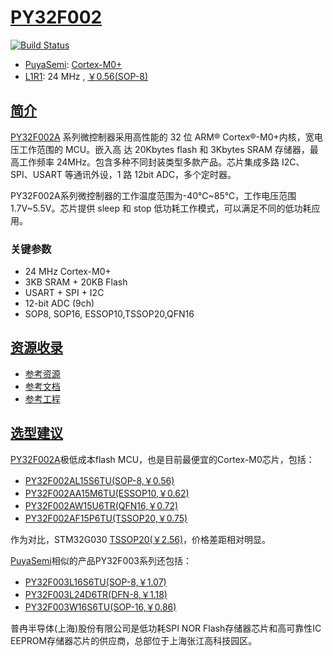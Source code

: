 ﻿# [PY32F002](https://www.soc.xin/PY32F002)

[![Build Status](https://github.com/SoCXin/PY32F002/workflows/templates/badge.svg)](https://github.com/SoCXin/PY32F002/actions/workflows/templates.yml)

* [PuyaSemi](https://www.puyasemi.com/): [Cortex-M0+](https://github.com/SoCXin/Cortex)
* [L1R1](https://github.com/SoCXin/Level): 24 MHz , [￥0.56(SOP-8)](https://item.szlcsc.com/6036161.html)

## [简介](https://github.com/SoCXin/PY32F002/wiki)

[PY32F002A](https://www.puyasemi.com/cpzx3/info_267_aid_242_kid_235.html) 系列微控制器采用高性能的 32 位 ARM® Cortex®-M0+内核，宽电压工作范围的 MCU。嵌入高
达 20Kbytes flash 和 3Kbytes SRAM 存储器，最高工作频率 24MHz。包含多种不同封装类型多款产品。芯片集成多路 I2C、SPI、USART 等通讯外设，1 路 12bit ADC，多个定时器。

PY32F002A系列微控制器的工作温度范围为-40℃~85℃，工作电压范围 1.7V~5.5V。芯片提供 sleep 和 stop 低功耗工作模式，可以满足不同的低功耗应用。

### 关键参数

* 24 MHz Cortex-M0+
* 3KB SRAM + 20KB Flash
* USART + SPI + I2C
* 12-bit ADC (9ch)
* SOP8, SOP16, ESSOP10,TSSOP20,QFN16

## [资源收录](https://github.com/SoCXin)

* [参考资源](src/)
* [参考文档](docs/)
* [参考工程](project/)

## [选型建议](https://github.com/SoCXin/PY32F002)

[PY32F002A](https://www.soc.xin/PY32F002)极低成本flash MCU，也是目前最便宜的Cortex-M0芯片，包括：

* [PY32F002AL15S6TU(SOP-8,￥0.56)](https://item.szlcsc.com/6036161.html)
* [PY32F002AA15M6TU(ESSOP10,￥0.62)](https://item.szlcsc.com/6036159.html)
* [PY32F002AW15U6TR(QFN16,￥0.72)](https://item.szlcsc.com/6035786.html)
* [PY32F002AF15P6TU(TSSOP20,￥0.75)](https://item.szlcsc.com/6036160.html)

作为对比，STM32G030 [TSSOP20(￥2.56)](https://item.szlcsc.com/769428.html)，价格差距相对明显。

[PuyaSemi](https://www.puyasemi.com/)相似的产品PY32F003系列还包括：

* [PY32F003L16S6TU(SOP-8,￥1.07)](https://item.szlcsc.com/5732433.html)
* [PY32F003L24D6TR(DFN-8,￥1.18)](https://item.szlcsc.com/5732434.html)
* [PY32F003W16S6TU(SOP-16,￥0.86)](https://item.szlcsc.com/5732435.html)

普冉半导体(上海)股份有限公司是低功耗SPI NOR Flash存储器芯片和高可靠性IC EEPROM存储器芯片的供应商，总部位于上海张江高科技园区。
